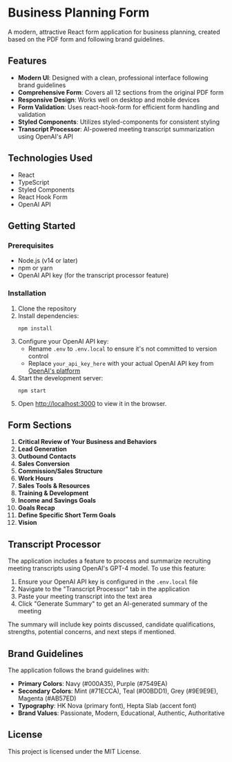 # Business Planning Form

A modern, attractive React form application for business planning, created based on the PDF form and following brand guidelines.

## Features

- **Modern UI**: Designed with a clean, professional interface following brand guidelines
- **Comprehensive Form**: Covers all 12 sections from the original PDF form
- **Responsive Design**: Works well on desktop and mobile devices
- **Form Validation**: Uses react-hook-form for efficient form handling and validation
- **Styled Components**: Utilizes styled-components for consistent styling
- **Transcript Processor**: AI-powered meeting transcript summarization using OpenAI's API

## Technologies Used

- React
- TypeScript
- Styled Components
- React Hook Form
- OpenAI API

## Getting Started

### Prerequisites

- Node.js (v14 or later)
- npm or yarn
- OpenAI API key (for the transcript processor feature)

### Installation

1. Clone the repository
2. Install dependencies:
   ```
   npm install
   ```
3. Configure your OpenAI API key:
   - Rename `.env` to `.env.local` to ensure it's not committed to version control
   - Replace `your_api_key_here` with your actual OpenAI API key from [OpenAI's platform](https://platform.openai.com/api-keys)
4. Start the development server:
   ```
   npm start
   ```
5. Open [http://localhost:3000](http://localhost:3000) to view it in the browser.

## Form Sections

1. **Critical Review of Your Business and Behaviors**
2. **Lead Generation**
3. **Outbound Contacts**
4. **Sales Conversion**
5. **Commission/Sales Structure**
6. **Work Hours**
7. **Sales Tools & Resources**
8. **Training & Development**
9. **Income and Savings Goals**
10. **Goals Recap**
11. **Define Specific Short Term Goals**
12. **Vision**

## Transcript Processor

The application includes a feature to process and summarize recruiting meeting transcripts using OpenAI's GPT-4 model. To use this feature:

1. Ensure your OpenAI API key is configured in the `.env.local` file
2. Navigate to the "Transcript Processor" tab in the application
3. Paste your meeting transcript into the text area
4. Click "Generate Summary" to get an AI-generated summary of the meeting

The summary will include key points discussed, candidate qualifications, strengths, potential concerns, and next steps if mentioned.

## Brand Guidelines

The application follows the brand guidelines with:

- **Primary Colors**: Navy (#000A35), Purple (#7549EA)
- **Secondary Colors**: Mint (#71ECCA), Teal (#00BDD1), Grey (#9E9E9E), Magenta (#AB57ED)
- **Typography**: HK Nova (primary font), Hepta Slab (accent font)
- **Brand Values**: Passionate, Modern, Educational, Authentic, Authoritative

## License

This project is licensed under the MIT License.